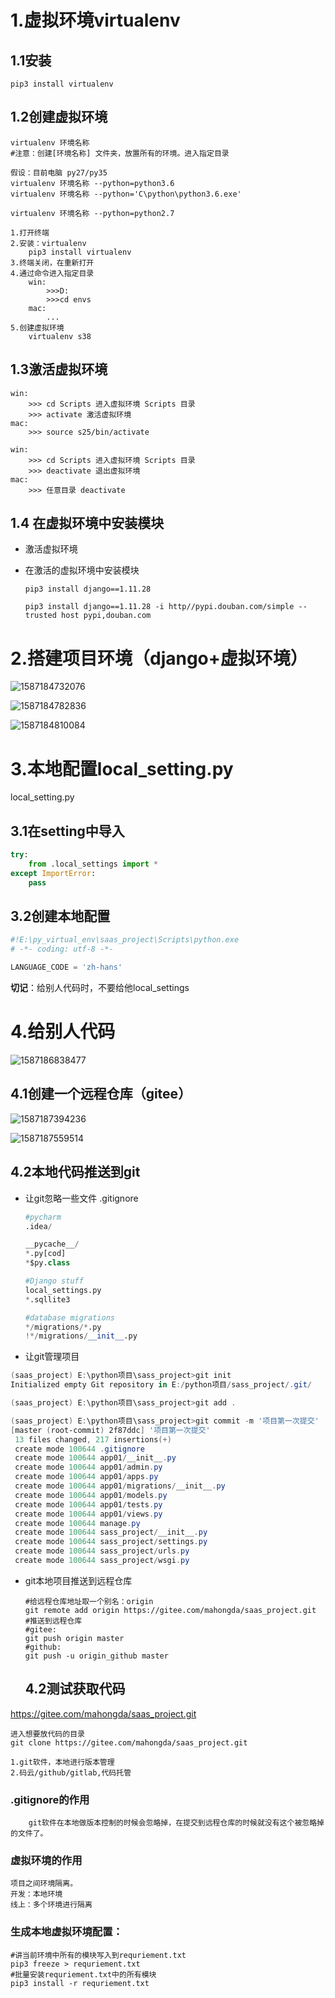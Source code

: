 # 1.虚拟环境virtualenv

## 1.1安装

```
pip3 install virtualenv
```

## 1.2创建虚拟环境

```
virtualenv 环境名称
#注意：创建[环境名称] 文件夹，放置所有的环境。进入指定目录
```

```
假设：目前电脑 py27/py35
virtualenv 环境名称 --python=python3.6
virtualenv 环境名称 --python='C\python\python3.6.exe'

virtualenv 环境名称 --python=python2.7
```

```
1.打开终端
2.安装：virtualenv
	pip3 install virtualenv
3.终端关闭，在重新打开
4.通过命令进入指定目录
	win:
		>>>D:
		>>>cd envs
	mac:
		...
5.创建虚拟环境
	virtualenv s38
```

## 1.3激活虚拟环境

```
win:
	>>> cd Scripts 进入虚拟环境 Scripts 目录
	>>> activate 激活虚拟环境
mac:
	>>> source s25/bin/activate
```

```
win:
	>>> cd Scripts 进入虚拟环境 Scripts 目录
	>>> deactivate 退出虚拟环境
mac:
	>>> 任意目录 deactivate
```

## 1.4 在虚拟环境中安装模块

- 激活虚拟环境

- 在激活的虚拟环境中安装模块

  ```
  pip3 install django==1.11.28
  
  pip3 install django==1.11.28 -i http//pypi.douban.com/simple --trusted host pypi,douban.com
  ```

  

# 2.搭建项目环境（django+虚拟环境）

![1587184732076](https://github.com/HongDaMa/knowledgenote_for_python/blob/master/image/1587184732076.png)

![1587184782836](https://github.com/HongDaMa/knowledgenote_for_python/blob/master/image/1587184782836.png)

![1587184810084](https://github.com/HongDaMa/knowledgenote_for_python/blob/master/image/1587184810084.png)

# 3.本地配置local_setting.py

local_setting.py

## 3.1在setting中导入

```python
try:
	from .local_settings import *
except ImportError:
	pass
```

## 3.2创建本地配置

```python
#!E:\py_virtual_env\saas_project\Scripts\python.exe
# -*- coding: utf-8 -*-

LANGUAGE_CODE = 'zh-hans'
```

**切记**：给别人代码时，不要给他local_settings

# 4.给别人代码

![1587186838477](https://github.com/HongDaMa/knowledgenote_for_python/blob/master/image/1587186838477.png)

## 4.1创建一个远程仓库（gitee）

![1587187394236](https://github.com/HongDaMa/knowledgenote_for_python/blob/master/image/1587187394236.png)



![1587187559514](https://github.com/HongDaMa/knowledgenote_for_python/blob/master/image/1587187559514.png)

## 4.2本地代码推送到git

- 让git忽略一些文件 .gitignore

  ```python
  #pycharm
  .idea/
  
  __pycache__/
  *.py[cod]
  *$py.class
  
  #Django stuff
  local_settings.py
  *.sqllite3
  
  #database migrations
  */migrations/*.py
  !*/migrations/__init__.py
  ```

- 让git管理项目

```powershell
(saas_project) E:\python项目\sass_project>git init
Initialized empty Git repository in E:/python项目/sass_project/.git/

(saas_project) E:\python项目\sass_project>git add .

(saas_project) E:\python项目\sass_project>git commit -m '项目第一次提交'
[master (root-commit) 2f87ddc] '项目第一次提交'
 13 files changed, 217 insertions(+)
 create mode 100644 .gitignore
 create mode 100644 app01/__init__.py
 create mode 100644 app01/admin.py
 create mode 100644 app01/apps.py
 create mode 100644 app01/migrations/__init__.py
 create mode 100644 app01/models.py
 create mode 100644 app01/tests.py
 create mode 100644 app01/views.py
 create mode 100644 manage.py
 create mode 100644 sass_project/__init__.py
 create mode 100644 sass_project/settings.py
 create mode 100644 sass_project/urls.py
 create mode 100644 sass_project/wsgi.py
```

- git本地项目推送到远程仓库

  ```shell
  #给远程仓库地址取一个别名：origin
  git remote add origin https://gitee.com/mahongda/saas_project.git
  #推送到远程仓库
  #gitee:
  git push origin master
  #github:
  git push -u origin_github master
  ```

  ## 4.2测试获取代码

https://gitee.com/mahongda/saas_project.git

```shell
进入想要放代码的目录
git clone https://gitee.com/mahongda/saas_project.git
```

```
1.git软件，本地进行版本管理
2.码云/github/gitlab,代码托管
```

### .gitignore的作用

```
	git软件在本地做版本控制的时候会忽略掉，在提交到远程仓库的时候就没有这个被忽略掉的文件了。
```

### 虚拟环境的作用

```
项目之间环境隔离。
开发：本地环境
线上：多个环境进行隔离
```

### 生成本地虚拟环境配置：

```shell
#讲当前环境中所有的模块写入到requriement.txt
pip3 freeze > requriement.txt
#批量安装requriement.txt中的所有模块
pip3 install -r requriement.txt
```

